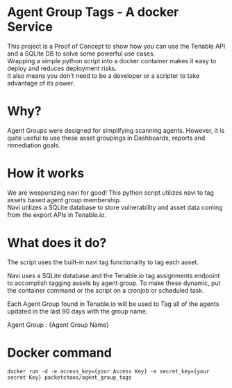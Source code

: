 # Agent Group Tags - A docker Service

This project is a Proof of Concept to show how you can use the Tenable API and a SQLite DB to solve some powerful use cases.  
Wrapping a simple python script into a docker container makes it easy to deploy and reduces deployment risks.  
It also means you don't need to be a developer or a scripter to take advantage of its power.

# Why?

Agent Groups were designed for simplifying scanning agents.  However, it is quite useful to use these asset groupings in Dashboards, reports and remediation goals.
# How it works

We are weaponizing navi for good! This python script utilizes navi to tag assets based agent group membership.  
Navi utilizes a SQLite database to store vulnerability and asset data coming from the export APIs in Tenable.io.


# What does it do?

The script uses the built-in navi tag functionality to tag each asset.

Navi uses a SQLite database and the Tenable.io tag assignments endpoint to accomplish tagging assets by agent group.  To make these dynamic, put the container command or the script on a cronjob or scheduled task.

Each Agent Group found in Tenable.io will be used to Tag all of the agents updated in the last 90 days with the group name.

Agent Group : {Agent Group Name}

# Docker command
    docker run -d -e access_key={your Access Key} -e secret_key={your secret Key} packetchaos/agent_group_tags

